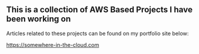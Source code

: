 ## This is a collection of AWS Based Projects I have been working on

Articles related to these projects can be found on my portfolio site below:

https://somewhere-in-the-cloud.com

